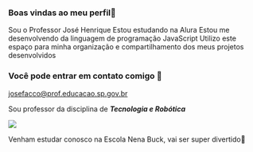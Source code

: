 ### Boas vindas ao meu perfil💙

Sou o Professor José Henrique
Estou estudando na Alura
Estou me desenvolvendo da linguagem de programação JavaScript
Utilizo este espaço para minha organização e compartilhamento dos meus projetos desenvolvidos

### Você pode entrar em contato comigo 🌊

josefacco@prof.educacao.sp.gov.br

Sou professor da disciplina de **_Tecnologia e Robótica_**

![](https://media.tenor.com/1IqH_lDNsQ0AAAAj/1123.gif)


Venham estudar conosco na Escola Nena Buck, vai ser super divertido🤖
